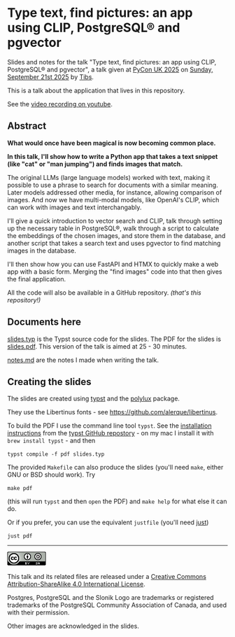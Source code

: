 # Type text, find pictures: an app using CLIP, PostgreSQL® and pgvector

Slides and notes for the talk "Type text, find pictures: an app using CLIP, PostgreSQL® and pgvector", a talk given at
[PyCon UK 2025](https://2025.pyconuk.org/)
on [Sunday, September 21st
2025](https://pretalx.com/pyconuk-2025/talk/VTHPZK/)
by [Tibs](https://aiven.io/Tibs).

This is a talk about the application that lives in this repository.

See the [video recording on youtube](https://www.youtube.com/watch?v=p3JThptSYos).


## Abstract

**What would once have been magical is now becoming common place.**

**In this talk, I'll show how to write a Python app that takes a text snippet 
(like "cat" or "man jumping") and finds images that match.**

The original LLMs (large language models) worked with text, making it possible to use a phrase to search for documents with a similar meaning. Later models addressed other media, for instance, allowing comparison of images. And now we have multi-modal models, like OpenAI's CLIP, which can work with images and text interchangably.

I'll give a quick introduction to vector search and CLIP, talk through setting up the necessary table in PostgreSQL®, walk through a script to calculate the embeddings of the chosen images, and store them in the database, and another script that takes a search text and uses pgvector to find matching images in the database.

I'll then show how you can use FastAPI and HTMX to quickly make a web app with a basic form. Merging the "find images" code into that then gives the final application.

All the code will also be available in a GitHub repository. _(that's this 
repository!)_

## Documents here

[slides.typ](slides.typ) is the Typst source code for the slides. The PDF for
the slides is [slides.pdf](slides.pdf). This version of the talk is aimed at
25 - 30 minutes.

[notes.md](notes.md) are the notes I made when writing the talk.

## Creating the slides

The slides are created using [typst](https://typst.app/) and the
[polylux](https://typst.app/universe/package/polylux/) package.

They use the Libertinus fonts - see https://github.com/alerque/libertinus.
 
To build the PDF I use the command line tool `typst`. See the [installation
instructions](https://github.com/typst/typst?tab=readme-ov-file#installation)
from the [typst GitHub repostory](https://github.com/typst/typst) - on my mac
I install it with `brew install typst` - and then
```shell
typst compile -f pdf slides.typ
```
 
The provided `Makefile`
can also produce the slides
(you'll need `make`, either GNU or BSD should work).
Try
```shell
make pdf
```
(this will run `typst` and then `open` the PDF) and `make help` for what else it can do.

Or if you prefer, you can use the equivalent `justfile` (you'll need
[just](https://just.systems/man/en/introduction.html))
```shell
just pdf
```

--------

![CC-Attribution-ShareAlike image](images/cc-attribution-sharealike-88x31.png)

This talk and its related files are released under a [Creative Commons
Attribution-ShareAlike 4.0 International License](http://creativecommons.org/licenses/by-sa/4.0/).

Postgres, PostgreSQL and the Slonik Logo are trademarks or registered
trademarks of the PostgreSQL Community Association of Canada, and used with
their permission.

Other images are acknowledged in the slides.
